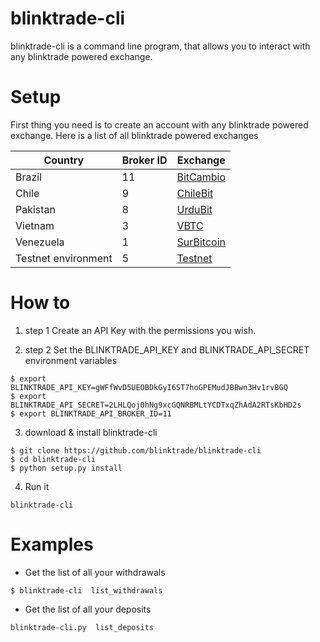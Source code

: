 # blinktrade-cli
blinktrade-cli is a command line program, that allows you to interact with any blinktrade powered exchange.

# Setup
First thing you need is to create an account with any blinktrade powered exchange.
Here is a list of all blinktrade powered exchanges

Country | Broker ID | Exchange
--- | --- | ---
Brazil | 11 | [BitCambio](https://bitcambio.com.br) 
Chile | 9 | [ChileBit](https://chilebit.net)
Pakistan | 8 | [UrduBit](https://urdubit.com)
Vietnam | 3 | [VBTC](https://vbtc.vn)
Venezuela | 1 | [SurBitcoin](https://surbitcoin.com)
Testnet environment | 5 | [Testnet](https://testnet.blinktrade.com)

# How to 
1. step 1
Create an API Key with the permissions you wish. 

2. step 2 
Set the BLINKTRADE_API_KEY and BLINKTRADE_API_SECRET environment variables 
```
$ export BLINKTRADE_API_KEY=gWFfWvD5UEOBDkGyI6ST7hoGPEMudJBBwn3Hv1rvBGQ
$ export BLINKTRADE_API_SECRET=2LHLQoj0hNg9xcGQNRBMLtYCDTxqZhAdA2RTsKbHD2s
$ export BLINKTRADE_API_BROKER_ID=11
```

3. download & install blinktrade-cli 
```
$ git clone https://github.com/blinktrade/blinktrade-cli 
$ cd blinktrade-cli
$ python setup.py install 
```

4. Run it
```
blinktrade-cli
```

# Examples
- Get the list of all your withdrawals 
```
$ blinktrade-cli  list_withdrawals 
```

- Get the list of all your deposits
```
blinktrade-cli.py  list_deposits 
```


